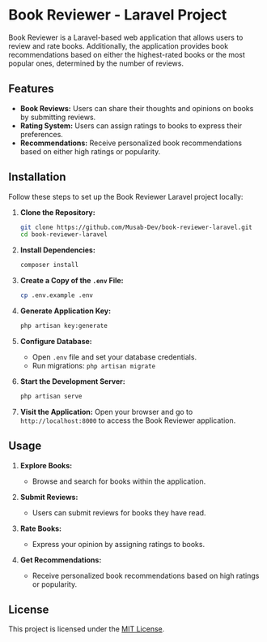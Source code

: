 # Book Reviewer - Laravel Project

Book Reviewer is a Laravel-based web application that allows users to review and rate books. Additionally, the application provides book recommendations based on either the highest-rated books or the most popular ones, determined by the number of reviews.

## Features

- **Book Reviews:** Users can share their thoughts and opinions on books by submitting reviews.
- **Rating System:** Users can assign ratings to books to express their preferences.
- **Recommendations:** Receive personalized book recommendations based on either high ratings or popularity.

## Installation

Follow these steps to set up the Book Reviewer Laravel project locally:

1. **Clone the Repository:**
   ```bash
   git clone https://github.com/Musab-Dev/book-reviewer-laravel.git
   cd book-reviewer-laravel
   ```

2. **Install Dependencies:**
   ```bash
   composer install
   ```

3. **Create a Copy of the `.env` File:**
   ```bash
   cp .env.example .env
   ```

4. **Generate Application Key:**
   ```bash
   php artisan key:generate
   ```

5. **Configure Database:**
   - Open `.env` file and set your database credentials.
   - Run migrations: `php artisan migrate`

6. **Start the Development Server:**
   ```bash
   php artisan serve
   ```

7. **Visit the Application:**
   Open your browser and go to `http://localhost:8000` to access the Book Reviewer application.

## Usage

1. **Explore Books:**
   - Browse and search for books within the application.

2. **Submit Reviews:**
   - Users can submit reviews for books they have read.

4. **Rate Books:**
   - Express your opinion by assigning ratings to books.

5. **Get Recommendations:**
   - Receive personalized book recommendations based on high ratings or popularity.

## License

This project is licensed under the [MIT License](LICENSE).
